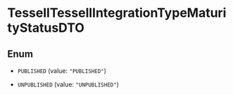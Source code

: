 

# TessellTessellIntegrationTypeMaturityStatusDTO

## Enum


* `PUBLISHED` (value: `"PUBLISHED"`)

* `UNPUBLISHED` (value: `"UNPUBLISHED"`)



